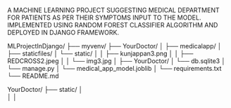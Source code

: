 
A MACHINE LEARNING PROJECT SUGGESTING MEDICAL DEPARTMENT FOR PATIENTS AS PER THEIR SYMPTOMS INPUT TO THE MODEL. 
IMPLEMENTED USING RANDOM FOREST CLASSIFIER ALGORITHM AND DEPLOYED IN DJANGO FRAMEWORK.


MLProjectInDjango/
├── myvenv/
├── YourDoctor/
│   ├── medicalapp/
│   ├── staticfiles/
│   └── static/
│   │   ├── kunjappan3.png
│   │   ├── REDCROSS2.jpeg
│   │   └── img3.jpg
│   ├── YourDoctor/
│   └── db.sqlite3
│   └── manage.py
│   └── medical_app_model.joblib
│   └── requirements.txt
└── README.md

YourDoctor/
├── static/
│  
│
│   
